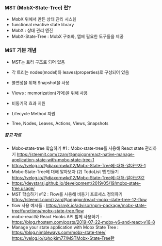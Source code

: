 
### MST (MobX-State-Tree) 란?

- MobX 위에서 만든 상태 관리 시스템
- functional reactive state library
- MobX : 상태 관리 엔진
- MobX-State-Tree : MobX 구조화, 앱에 필요한 도구들을 제공

### MST 기본 개념
- MST는 트리 구조로 되어 있음
- 각 트리는 nodes(model)와 leaves(properties)로 구성되어 있음
- 불변성을 위해 Snapshot을 사용
- Views : memorization(기억)을 위해 사용
- 비동기적 효과 지원
- Lifecycle Method 지원

- Tree, Nodes, Leaves, Actions, Views, Snapshots


##### 참고 자료
- Mobx-state-tree 학습하기 #1 : Mobx-state-tree를 사용해 React state 관리하기 https://steemit.com/zzan/@anpigon/react-native-manage-application-state-with-mobx-state-tree-1
- https://velog.io/@djaxornwkd12/Mobx-State-Tree에-대해-알아보자-1
- Mobx-State-Tree에 대해 알아보자 (2) TodoList 앱 만들기 https://velog.io/@djaxornwkd12/Mobx-State-Tree에-대해-알아보자2
- https://devstarsj.github.io/development/2019/05/19/mobx-state-tree.usage/
- MST 학습하기 #12 : Flow를 사용해 비동기 프로세스 정의하기 https://steemit.com/zzan/@anpigon/react-mobx-state-tree-12-flow
- flow 사용 예시들 : https://snyk.io/advisor/npm-package/mobx-state-tree/functions/mobx-state-tree.flow
- mobx-react와 React Hooks API 함께 사용하기 : https://blog.rhostem.com/posts/2019-07-22-mobx-v6-and-react-v16-8
- Manage your state application with Mobx State Tree : https://blog.nimbleways.com/mobx-state-tree/
https://velog.io/@hojkim77/MSTMobx-State-Tree란